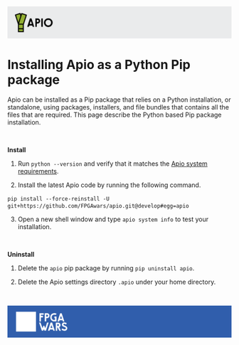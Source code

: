 ![](assets/apio-banner.svg)

# Installing Apio as a Python Pip package

Apio can be installed as a Pip package that relies on a Python installation, or standalone, using packages, installers, and file bundles that contains all the files that are required. This page describe the Python based Pip package installation.

<br>

**Install**

1. Run `python --version` and verify that it matches the [Apio system requirements](system-requirements.md).

2. Install the latest Apio code by running the following command.

```
pip install --force-reinstall -U git+https://github.com/FPGAwars/apio.git@develop#egg=apio
```

3. Open a new shell window and type `apio system info` to test your installation.

<br>

**Uninstall**

1. Delete the `apio` pip package by running `pip uninstall apio`.

2. Delete the Apio settings directory `.apio` under your home directory.

<br>

![](assets/fpgawars-banner.svg)
